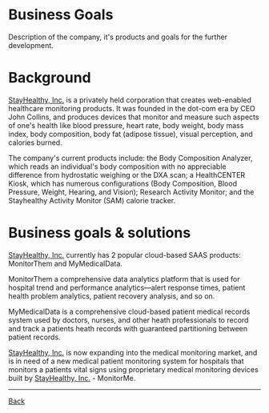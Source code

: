 # Business Goals

Description of the company, it's products and goals for the further development.

# Background

[StayHealthy, Inc.](https://stayhealthy.com) is a privately held corporation that creates web-enabled healthcare monitoring products. It was founded in the dot-com era by CEO John Collins, and produces devices that monitor and measure such aspects of one's health like blood pressure, heart rate, body weight, body mass index, body composition, body fat (adipose tissue), visual perception, and calories burned.

The company's current products include: the Body Composition Analyzer, which reads an individual's body composition with no appreciable difference from hydrostatic weighing or the DXA scan; a HealthCENTER Kiosk, which has numerous configurations (Body Composition, Blood Pressure, Weight, Hearing, and Vision); Research Activity Monitor; and the Stayhealthy Activity Monitor (SAM) calorie tracker.

# Business goals & solutions

[StayHealthy, Inc.](https://stayhealthy.com) currently has 2 popular cloud-based SAAS products: MonitorThem and
MyMedicalData.

MonitorThem a comprehensive data analytics platform that is used for hospital trend and performance
analytics—alert response times, patient health problem analytics, patient recovery analysis, and so on.

MyMedicalData is a comprehensive cloud-based patient medical records system used by doctors,
nurses, and other heath professionals to record and track a patients heath records with guaranteed
partitioning between patient records.

[StayHealthy, Inc.](https://stayhealthy.com) is now expanding into the medical monitoring market, and is in need of a new medical
patient monitoring system for hospitals that monitors a patients vital signs using proprietary medical
monitoring devices built by [StayHealthy, Inc.](https://stayhealthy.com) - MonitorMe.

---

[Back](./README.md)